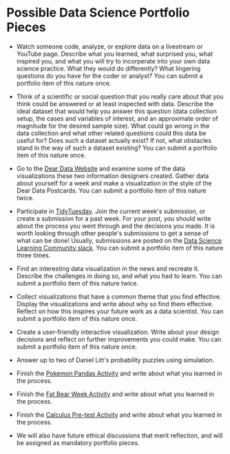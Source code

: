 # Possible Data Science Portfolio Pieces

* Watch someone code, analyze, or explore data on a livestream or YouTube page. Describe what you learned, what surprised you, what inspired you, and what you will try to incorperate into your own data science practice. What they would do differently? What lingering questions do you have for the coder or analyst? You can submit a portfolio item of this nature once.

* Think of a scientific or social question that you really care about that you think could be answered or at least inspected with data. Describe the ideal dataset that would help you answer this question (data collection setup, the cases and variables of interest, and an approximate order of magnitude for the desired sample size). What could go wrong in the data collection and what other related questions could this data be useful for? Does such a dataset actually exist? If not, what obstacles stand in the way of such a dataset existing? You can submit a portfolio item of this nature once.

* Go to the [Dear Data Website](https://www.dear-data.com/theproject) and examine some of the data visualizations these two information designers created. Gather data about yourself for a week and make a visualization in the style of the Dear Data Postcards. You can submit a portfolio item of this nature twice.

* Participate in [TidyTuesday](https://github.com/rfordatascience/tidytuesday). Join the current week's submission, or create a submission for a past week. For your post, you should write about the process you went through and the decisions you made. It is worth looking through other people's submissions to get a sense of what can be done! Usually, submissions are posted on the [Data Science Learning Community slack](dslc.io/join). You can submit a portfolio item of this nature three times.

* Find an interesting data visualization in the news and recreate it. Describe the challenges in doing so, and what you had to learn. You can submit a portfolio item of this nature twice.

* Collect visualizations that have a common theme that you find effective. Display the visualizations and write about why so find them effective. Reflect on how this inspires your future work as a data scientist. You can submit a portfolio item of this nature once.

* Create a user-friendly interactive visualization. Write about your design decisions and reflect on further improvements you could make. You can submit a portfolio item of this nature once.

* Answer up to two of Daniel Litt's probability puzzles using simulation.

* Finish the [Pokemon Pandas Activity](https://github.com/drspoulsen/csi-220-fa-24/blob/main/lesson_plans/2024-9-9/2024-9-9-Numpy.md) and write about what you learned in the process.

* Finish the [Fat Bear Week Activity](https://github.com/drspoulsen/csi-220-fa-24/blob/main/lesson_plans/10-04-2024.md) and write about what you learned in the process.

* Finish the [Calculus Pre-test Activity]() and write about what you learned in the process.

* We will also have future ethical discussions that merit reflection, and will be assigned as mandatory portfolio pieces.







